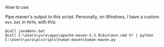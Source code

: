 How to use:

Pipe maven's output to this script. Personally, on Windows, I have a custom `mvn.bat` in `PATH`, with this:

    @call java8env.bat
    @call C:\Users\yura\apps\apache-maven-3.3.9\bin\mvn.cmd %* | python C:\Users\yura\p\scripts\human-maven\human-maven.py

